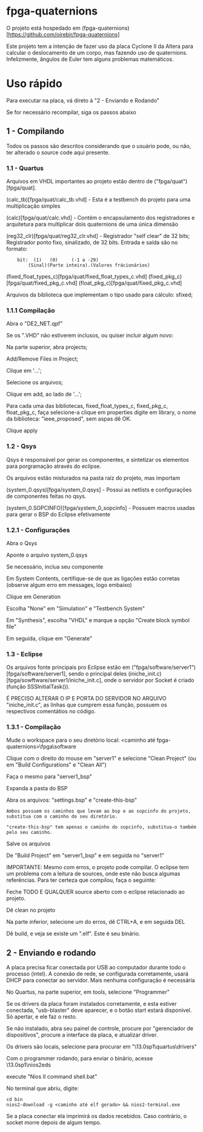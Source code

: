 # fpga-quaternions

O projeto está hospedado em (fpga-quaternions)[https://github.com/oirebir/fpga-quaternions]

Este projeto tem a intenção de fazer uso da placa Cyclone II
da Altera para calcular o deslocamento de um corpo, mas fazendo uso de
quaternions. Infelizmente, ângulos de Euler tem alguns problemas
matemáticos.

# Uso rápido

Para executar na placa, vá direto à "2 - Enviando e Rodando"

Se for necessário recompilar, siga os passos abaixo

## 1 - Compilando

Todos os passos são descritos considerando que o usuário pode, ou não,
ter alterado o source code aqui presente.

### 1.1 - Quartus

Arquivos em VHDL importantes ao projeto estão dentro de
("fpga/quat")[fpga/quat].

(calc_tb)[fpga/quat/calc_tb.vhd] - Esta é a testbench do projeto para uma multiplicação simples

(calc)[fpga/quat/calc.vhd] - Contém o encapsulamento dos registradores e arquitetura para
multiplicar dois quaternions de uma única dimensão
    
(reg32_clr)[fpga/quat/reg32_clr.vhd] - Registrador "self clear" de 32 bits; Registrador ponto fixo,
sinalizado, de 32 bits. Entrada e saída são no formato:

		bit:  (1)	(0)		(-1 a -29)
		    (Sinal)(Parte inteira).(Valores frácionários)

(fixed_float_types_c)[fpga/quat/fixed_float_types_c.vhd]
(fixed_pkg_c)[fpga/quat/fixed_pkg_c.vhd]
(float_pkg_c)[fpga/quat/fixed_pkg_c.vhd]

Arquivos da biblioteca que implementam o tipo usado para cálculo: sfixed;

### 1.1.1 Compilação

Abra o "DE2_NET.qpf"

Se os ".VHD" não estiverem inclusos, ou quiser incluir algum novo:

Na parte superior, abra projects;

Add/Remove Files in Project;

Clique em '...';

Selecione os arquivos;

Clique em add, ao lado de '...';

Para cada uma das bibliotecas, fixed_float_types_c, fixed_pkg_c, float_pkg_c, faça
	selecione-a
	clique em properties
	digite em library, o nome da biblioteca: "ieee_proposed", sem aspas
	dê OK.

Clique apply

### 1.2 - Qsys

Qsys é responsável por gerar os componentes, e sintetizar os elementos para
porgramação através do eclipse.

Os arquivos estão misturados na pasta raíz do projeto, mas importam

(system_0.qsys)[fpga/system_0.qsys] - Possui as netlists e configurações de componentes feitas no
qsys.

(system_0.SOPCINFO)[fpga/system_0_sopcinfo] - Possuem macros usadas para gerar o BSP do Eclipse efetivamente

### 1.2.1 - Configurações

Abra o Qsys

Aponte o arquivo system_0.qsys

Se necessário, inclua seu componente

Em System Contents, certifique-se de que as ligações estão corretas
(observe algum erro em messages, logo embaixo)

Clique em Generation

Escolha "None" em "Simulation" e "Testbench System"

Em "Synthesis", escolha "VHDL" e marque a opção "Create block symbol file"

Em seguida, clique em "Generate"

### 1.3 - Eclipse

Os arquivos fonte principais pro Eclipse estão em ("fpga/software/server1") [fpga/software/server1], sendo o principal deles (iniche_init.c)[fpga/sowftware/server1/iniche_init.c], onde o servidor por Socket é criado (função SSSInitialTask()).

É PRECISO ALTERAR O IP E PORTA DO SERVIDOR NO ARQUIVO "iniche_init.c", as linhas que cumprem essa função, possuem os respectivos comentátios no código.
    
### 1.3.1 - Compilação

Mude o workspace para o seu diretório local: <caminho até fpga-quaternions>\fpga\software

Clique com o direito do mouse em "server1" e selecione "Clean Project" (ou em "Build Configurations" e "Clean All")

Faça o mesmo para "server1_bsp"

Expanda a pasta do BSP

Abra os arquivos: "settings.bsp" e "create-this-bsp"

	Ambos possuem os caminhos que levam ao bsp e ao sopcinfo do projeto, substitua com o caminho do seu diretório.

	"create-this-bsp" tem apenas o caminho do sopcinfo, substitua-o também pelo seu caminho.

Salve os arquivos

De "Build Project" em "server1_bsp" e em seguida no "server1"

IMPORTANTE: Mesmo com erros, o projeto pode compilar. O eclipse tem um
problema com a leitura de sources, onde este não busca algumas referências.
Para ter certeza que compilou, faça o seguinte:

Feche TODO E QUALQUER source aberto com o eclipse relacionado ao projeto.

Dê clean no projeto

Na parte inferior, selecione um do erros, dê CTRL+A, e em seguida DEL

Dê build, e veja se existe um ".elf". Este é seu binário.

## 2 - Enviando e rodando

A placa precisa ficar conectada por USB ao computador durante todo o
processo (intel). A conexão de rede, se configurada corretamente, usará
DHCP para conectar ao servidor. Mais nenhuma configuração é necessária

No Quartus, na parte superior, em tools, selecione "Programmer"

Se os drivers da placa foram instalados corretamente, e esta estiver
conectada, "usb-blaster" deve aparecer, e o botão start estará disponível.
Só apertar, e ele faz o resto.

Se não instalado, abra seu painel de controle, procure por "gerenciador de
dispositivos", procure a interface da placa, e atualizar driver.

Os drivers são locais, selecione para procurar em "<caminho altera>\13.0sp1\quartus\drivers"

Com o programmer rodando, para enviar o binário, acesse <altera>\13.0sp1\nios2eds

execute "Nios II command shell.bat"

No terminal que abriu, digite:

	cd bin
	nios2-download -g <caminho até elf gerado> && nios2-terminal.exe

Se a placa conectar ela imprimirá os dados recebidos. Caso contrário, o
socket morre depois de algum tempo.



